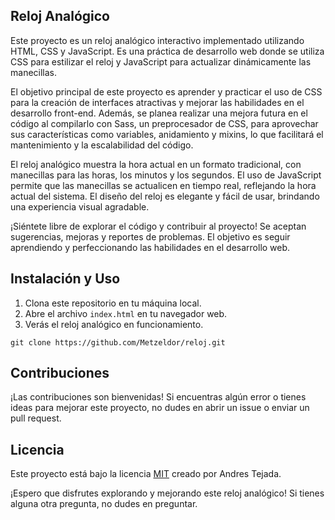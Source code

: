 

## Reloj Analógico

Este proyecto es un reloj analógico interactivo implementado utilizando HTML, CSS y JavaScript. Es una práctica de desarrollo web donde se utiliza CSS para estilizar el reloj y JavaScript para actualizar dinámicamente las manecillas.

El objetivo principal de este proyecto es aprender y practicar el uso de CSS para la creación de interfaces atractivas y mejorar las habilidades en el desarrollo front-end. Además, se planea realizar una mejora futura en el código al compilarlo con Sass, un preprocesador de CSS, para aprovechar sus características como variables, anidamiento y mixins, lo que facilitará el mantenimiento y la escalabilidad del código.

El reloj analógico muestra la hora actual en un formato tradicional, con manecillas para las horas, los minutos y los segundos. El uso de JavaScript permite que las manecillas se actualicen en tiempo real, reflejando la hora actual del sistema. El diseño del reloj es elegante y fácil de usar, brindando una experiencia visual agradable.

¡Siéntete libre de explorar el código y contribuir al proyecto! Se aceptan sugerencias, mejoras y reportes de problemas. El objetivo es seguir aprendiendo y perfeccionando las habilidades en el desarrollo web.



## Instalación y Uso

1. Clona este repositorio en tu máquina local.
2. Abre el archivo `index.html` en tu navegador web.
3. Verás el reloj analógico en funcionamiento.

```shell
git clone https://github.com/Metzeldor/reloj.git
```

## Contribuciones

¡Las contribuciones son bienvenidas! Si encuentras algún error o tienes ideas para mejorar este proyecto, no dudes en abrir un issue o enviar un pull request.

## Licencia

Este proyecto está bajo la licencia [MIT](LICENSE) creado por Andres Tejada.

¡Espero que disfrutes explorando y mejorando este reloj analógico! Si tienes alguna otra pregunta, no dudes en preguntar.